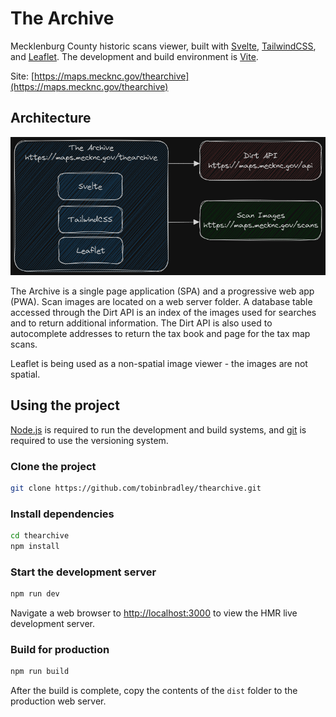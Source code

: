 # The Archive

Mecklenburg County historic scans viewer, built with [Svelte](https://svelte.dev/), [TailwindCSS](https://tailwindcss.com/), and [Leaflet](https://leafletjs.com/). The development and build environment is [Vite](https://vitejs.dev/).

Site: [https://maps.mecknc.gov/thearchive](https://maps.mecknc.gov/thearchive)

## Architecture

![Architecture](./Architecture.png)

The Archive is a single page application (SPA) and a progressive web app (PWA). Scan images are located on a web server folder. A database table accessed through the Dirt API is an index of the images used for searches and to return additional information. The Dirt API is also used to autocomplete addresses to return the tax book and page for the tax map scans.

Leaflet is being used as a non-spatial image viewer - the images are not spatial.

## Using the project

[Node.js](https://nodejs.org/en) is required to run the development and build systems, and [git](https://git-scm.com/) is required to use the versioning system.

### Clone the project
```bash
git clone https://github.com/tobinbradley/thearchive.git
```

### Install dependencies
```bash
cd thearchive
npm install
```

### Start the development server
```bash
npm run dev
```

Navigate a web browser to [http://localhost:3000](http://localhost:3000) to view the HMR live development server.

### Build for production
```bash
npm run build
```

After the build is complete, copy the contents of the `dist` folder to the production web server.